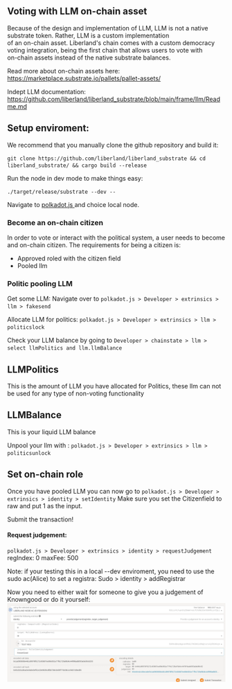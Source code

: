 ## Voting with LLM on-chain asset   

Because of the design and implementation of LLM, LLM is not a native substrate token. Rather, LLM is a custom implementation  
of an on-chain asset. Liberland's chain comes with a custom democracy voting integration, being the first chain that allows users to vote with   
on-chain assets instead of the native substrate balances. 


Read more about on-chain assets here:
https://marketplace.substrate.io/pallets/pallet-assets/   

Indept LLM documentation:
https://github.com/liberland/liberland_substrate/blob/main/frame/llm/Readme.md   


## Setup enviroment:  
We recommend that you manually clone the github repository and build it:
```
git clone https://github.com/liberland/liberland_substrate && cd liberland_substrate/ && cargo build --release

```
Run the node in dev mode to make things easy:
```
./target/release/substrate --dev --
```

Navigate to [polkadot.js ](https://polkadot.js.org/apps/) and choice local node.

### Become an on-chain citizen
In order to vote or interact with the political system, a user needs to become and on-chain citizen.
The requirements for being a citizen is:
*  Approved roled with the citizen field   
*  Pooled llm

### Politic pooling LLM   
Get some LLM:
Navigate over to `polkadot.js > Developer > extrinsics > llm > fakesend `

Allocate LLM for politics:
`polkadot.js > Developer > extrinsics > llm > politicslock `

Check your LLM balance by going to `Developer > chainstate > llm > select llmPolitics and llm.llmBalance `

## LLMPolitics
This is the amount of LLM you have allocated for Politics, these llm can not be used for any type of non-voting functionality

## LLMBalance  
This is your liquid LLM balance  

Unpool your llm with :
`polkadot.js > Developer > extrinsics > llm > politicsunlock `


## Set on-chain role  
Once you have pooled LLM you can now go to `polkadot.js > Developer > extrinsics > identity > setIdentity`
Make sure you set the Citizenfield to raw and put 1 as the input. 
 
Submit the transaction!

#### Request judgement:  
`polkadot.js > Developer > extrinsics > identity > requestJudgement `
regIndex: 0
maxFee: 500

Note: if your testing this in a local --dev enviroment, you need to use the sudo ac(Alice) to set a registra:
Sudo > identity > addRegistrar  

Now you need to either wait for someone to give you a judgement of Knowngood or do it yourself:
![Judgement](Judgement.png "Provide judgement")



